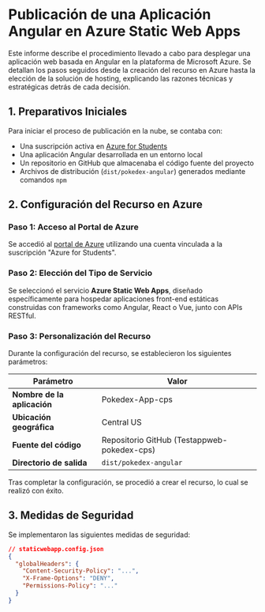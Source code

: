 # Publicación de una Aplicación Angular en Azure Static Web Apps

Este informe describe el procedimiento llevado a cabo para desplegar una aplicación web basada en Angular en la plataforma de Microsoft Azure. Se detallan los pasos seguidos desde la creación del recurso en Azure hasta la elección de la solución de hosting, explicando las razones técnicas y estratégicas detrás de cada decisión.

## 1. Preparativos Iniciales

Para iniciar el proceso de publicación en la nube, se contaba con:

- Una suscripción activa en [Azure for Students](https://azure.microsoft.com/es-es/free/students/)
- Una aplicación Angular desarrollada en un entorno local
- Un repositorio en GitHub que almacenaba el código fuente del proyecto
- Archivos de distribución (`dist/pokedex-angular`) generados mediante comandos `npm`

## 2. Configuración del Recurso en Azure

### Paso 1: Acceso al Portal de Azure
Se accedió al [portal de Azure](https://portal.azure.com/) utilizando una cuenta vinculada a la suscripción "Azure for Students".

### Paso 2: Elección del Tipo de Servicio
Se seleccionó el servicio **Azure Static Web Apps**, diseñado específicamente para hospedar aplicaciones front-end estáticas construidas con frameworks como Angular, React o Vue, junto con APIs RESTful.

### Paso 3: Personalización del Recurso
Durante la configuración del recurso, se establecieron los siguientes parámetros:

| Parámetro | Valor |
|-----------|-------|
| **Nombre de la aplicación** | Pokedex-App-cps |
| **Ubicación geográfica** | Central US |
| **Fuente del código** | Repositorio GitHub (Testappweb-pokedex-cps) |
| **Directorio de salida** | `dist/pokedex-angular` |

Tras completar la configuración, se procedió a crear el recurso, lo cual se realizó con éxito.

## 3. Medidas de Seguridad

Se implementaron las siguientes medidas de seguridad:

```json
// staticwebapp.config.json
{
  "globalHeaders": {
    "Content-Security-Policy": "...",
    "X-Frame-Options": "DENY",
    "Permissions-Policy": "..."
  }
}
